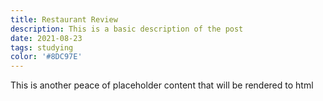 ```yaml
---
title: Restaurant Review
description: This is a basic description of the post
date: 2021-08-23
tags: studying
color: '#8DC97E'
---
```

This is another peace of  placeholder content that will be rendered to html